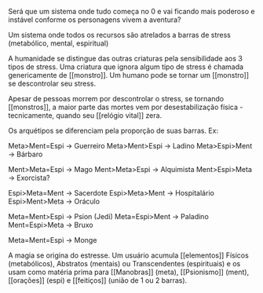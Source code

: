 Será que um sistema onde tudo começa no 0 e vai ficando mais poderoso e instável conforme os personagens vivem a aventura?

Um sistema onde todos os recursos são atrelados a barras de stress (metabólico, mental, espiritual)

A humanidade se distingue das outras criaturas pela sensibilidade aos 3 tipos de stress. Uma criatura que ignora algum tipo de stress é chamada genericamente de [[monstro]]. Um humano pode se tornar um [[monstro]] se descontrolar seu stress.

Apesar de pessoas morrem por descontrolar o stress, se tornando [[monstros]], a maior parte das mortes vem por desestabilização física - tecnicamente, quando seu [[relógio vital]] zera.

Os arquétipos se diferenciam pela proporção de suas barras. Ex:

Meta>Ment=Espi -> Guerreiro
Meta>Ment>Espi -> Ladino
Meta>Espi>Ment -> Bárbaro

Ment>Meta=Espi -> Mago
Ment>Meta>Espi -> Alquimista
Ment>Espi>Meta -> Exorcista?

Espi>Meta=Ment -> Sacerdote
Espi>Meta>Ment -> Hospitalário
Espi>Ment>Meta -> Oráculo

Meta=Ment>Espi -> Psion (Jedi)
Meta=Espi>Ment -> Paladino
Ment=Espi>Meta -> Bruxo

Meta=Ment=Espi -> Monge

A magia se origina do estresse. Um usuário acumula [[elementos]] Físicos (metabólicos), Abstratos (mentais) ou Transcendentes (espirituais) e os usam como matéria prima para [[Manobras]] (meta), [[Psionismo]] (ment), [[orações]] (espi) e [[feitiços]] (união de 1 ou 2 barras).